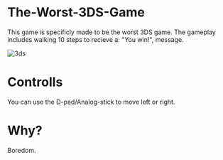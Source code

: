# The-Worst-3DS-Game
This game is specificly made to be the worst 3DS game. The gameplay includes walking 10 steps to recieve a: "You win!", message.

![3ds](https://user-images.githubusercontent.com/89216946/212489030-6b3fac24-5052-4ac5-a9bc-4d547b797d79.png)

# Controlls
You can use the D-pad/Analog-stick to move left or right.

# Why?
Boredom.
